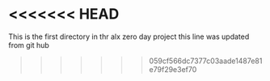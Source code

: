<<<<<<< HEAD
=======
This is the first directory in thr alx zero day project
this line was updated from git hub
>>>>>>> 059cf566dc7377c03aade1487e81e79f29e3ef70
